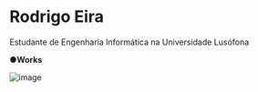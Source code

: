 # Rodrigo Eira

Estudante de Engenharia Informática na Universidade Lusófona

●**Works**

![image](https://user-images.githubusercontent.com/77054565/113521600-63610a80-9592-11eb-8b40-5628938b1fa2.png)

